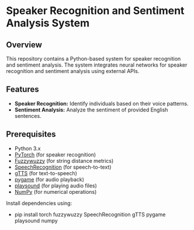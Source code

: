 # Speaker Recognition and Sentiment Analysis System

## Overview

This repository contains a Python-based system for speaker recognition and sentiment analysis. The system integrates neural networks for speaker recognition and sentiment analysis using external APIs.

## Features

- **Speaker Recognition:** Identify individuals based on their voice patterns.
- **Sentiment Analysis:** Analyze the sentiment of provided English sentences.

## Prerequisites

- Python 3.x
- [PyTorch](https://pytorch.org/get-started/locally/) (for speaker recognition)
- [Fuzzywuzzy](https://pypi.org/project/fuzzywuzzy/) (for string distance metrics)
- [SpeechRecognition](https://pypi.org/project/SpeechRecognition/) (for speech-to-text)
- [gTTS](https://pypi.org/project/gTTS/) (for text-to-speech)
- [pygame](https://www.pygame.org/wiki/GettingStarted) (for audio playback)
- [playsound](https://pypi.org/project/playsound/) (for playing audio files)
- [NumPy](https://numpy.org/install/) (for numerical operations)

Install dependencies using:

- pip install torch fuzzywuzzy SpeechRecognition gTTS pygame playsound numpy


